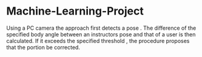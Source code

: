 # Machine-Learning-Project
Using a PC camera the approach first detects a pose . The difference of the specified body angle between an instructors pose and that of a user is then calculated. If it exceeds the specified threshold , the procedure proposes that the portion be corrected.
